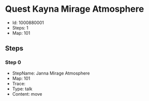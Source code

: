 # Quest Kayna Mirage Atmosphere

- Id: 1000880001
- Steps: 1
- Map: 101

## Steps

### Step 0
- StepName:  Janna Mirage Atmosphere
- Map:  101
- Trace:  
- Type:  talk
- Content:  move



